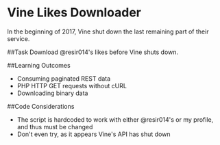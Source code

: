 # Vine Likes Downloader

In the beginning of 2017, Vine shut down the last remaining part of their service.

##Task
Download @resir014's likes before Vine shuts down.

##Learning Outcomes
- Consuming paginated REST data
- PHP HTTP GET requests without cURL
- Downloading binary data

##Code Considerations
- The script is hardcoded to work with either @resir014's or my profile, and thus must be changed
- Don't even try, as it appears Vine's API has shut down
